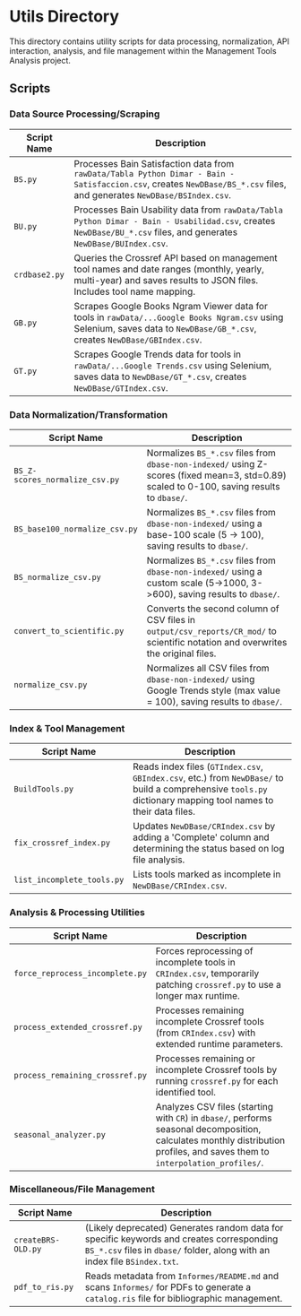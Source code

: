 # Utils Directory

This directory contains utility scripts for data processing, normalization, API interaction, analysis, and file management within the Management Tools Analysis project.

## Scripts

### Data Source Processing/Scraping

| Script Name   | Description                                                                                                                                                                |
| ------------- | -------------------------------------------------------------------------------------------------------------------------------------------------------------------------- |
| `BS.py`       | Processes Bain Satisfaction data from `rawData/Tabla Python Dimar - Bain - Satisfaccion.csv`, creates `NewDBase/BS_*.csv` files, and generates `NewDBase/BSIndex.csv`.     |
| `BU.py`       | Processes Bain Usability data from `rawData/Tabla Python Dimar - Bain - Usabilidad.csv`, creates `NewDBase/BU_*.csv` files, and generates `NewDBase/BUIndex.csv`.          |
| `crdbase2.py` | Queries the Crossref API based on management tool names and date ranges (monthly, yearly, multi-year) and saves results to JSON files. Includes tool name mapping.         |
| `GB.py`       | Scrapes Google Books Ngram Viewer data for tools in `rawData/...Google Books Ngram.csv` using Selenium, saves data to `NewDBase/GB_*.csv`, creates `NewDBase/GBIndex.csv`. |
| `GT.py`       | Scrapes Google Trends data for tools in `rawData/...Google Trends.csv` using Selenium, saves data to `NewDBase/GT_*.csv`, creates `NewDBase/GTIndex.csv`.                  |

### Data Normalization/Transformation

| Script Name                    | Description                                                                                                                                |
| ------------------------------ | ------------------------------------------------------------------------------------------------------------------------------------------ |
| `BS_Z-scores_normalize_csv.py` | Normalizes `BS_*.csv` files from `dbase-non-indexed/` using Z-scores (fixed mean=3, std=0.89) scaled to 0-100, saving results to `dbase/`. |
| `BS_base100_normalize_csv.py`  | Normalizes `BS_*.csv` files from `dbase-non-indexed/` using a base-100 scale (5 -> 100), saving results to `dbase/`.                       |
| `BS_normalize_csv.py`          | Normalizes `BS_*.csv` files from `dbase-non-indexed/` using a custom scale (5->1000, 3->600), saving results to `dbase/`.                  |
| `convert_to_scientific.py`     | Converts the second column of CSV files in `output/csv_reports/CR_mod/` to scientific notation and overwrites the original files.          |
| `normalize_csv.py`             | Normalizes all CSV files from `dbase-non-indexed/` using Google Trends style (max value = 100), saving results to `dbase/`.                |

### Index & Tool Management

| Script Name                | Description                                                                                                                                                    |
| -------------------------- | -------------------------------------------------------------------------------------------------------------------------------------------------------------- |
| `BuildTools.py`            | Reads index files (`GTIndex.csv`, `GBIndex.csv`, etc.) from `NewDBase/` to build a comprehensive `tools.py` dictionary mapping tool names to their data files. |
| `fix_crossref_index.py`    | Updates `NewDBase/CRIndex.csv` by adding a 'Complete' column and determining the status based on log file analysis.                                            |
| `list_incomplete_tools.py` | Lists tools marked as incomplete in `NewDBase/CRIndex.csv`.                                                                                                    |

### Analysis & Processing Utilities

| Script Name                     | Description                                                                                                                                                                  |
| ------------------------------- | ---------------------------------------------------------------------------------------------------------------------------------------------------------------------------- |
| `force_reprocess_incomplete.py` | Forces reprocessing of incomplete tools in `CRIndex.csv`, temporarily patching `crossref.py` to use a longer max runtime.                                                    |
| `process_extended_crossref.py`  | Processes remaining incomplete Crossref tools (from `CRIndex.csv`) with extended runtime parameters.                                                                         |
| `process_remaining_crossref.py` | Processes remaining or incomplete Crossref tools by running `crossref.py` for each identified tool.                                                                          |
| `seasonal_analyzer.py`          | Analyzes CSV files (starting with `CR`) in `dbase/`, performs seasonal decomposition, calculates monthly distribution profiles, and saves them to `interpolation_profiles/`. |

### Miscellaneous/File Management

| Script Name        | Description                                                                                                                                                            |
| ------------------ | ---------------------------------------------------------------------------------------------------------------------------------------------------------------------- |
| `createBRS-OLD.py` | (Likely deprecated) Generates random data for specific keywords and creates corresponding `BS_*.csv` files in `dbase/` folder, along with an index file `BSindex.txt`. |
| `pdf_to_ris.py`    | Reads metadata from `Informes/README.md` and scans `Informes/` for PDFs to generate a `catalog.ris` file for bibliographic management.                                 |
